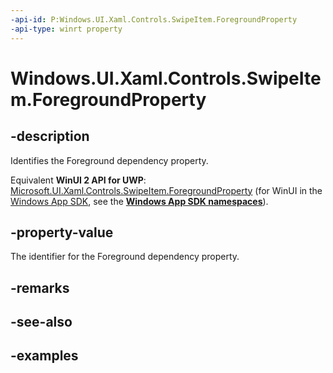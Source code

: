 ```yaml
---
-api-id: P:Windows.UI.Xaml.Controls.SwipeItem.ForegroundProperty
-api-type: winrt property
---
```


<!-- Property syntax.
public DependencyProperty ForegroundProperty { get; }
-->

# Windows.UI.Xaml.Controls.SwipeItem.ForegroundProperty

## -description

Identifies the Foreground dependency property.

Equivalent **WinUI 2 API for UWP**: [Microsoft.UI.Xaml.Controls.SwipeItem.ForegroundProperty](/windows/winui/api/microsoft.ui.xaml.controls.swipeitem.foregroundproperty) (for WinUI in the [Windows App SDK](/windows/apps/windows-app-sdk/), see the **[Windows App SDK namespaces](/windows/windows-app-sdk/api/winrt/)**).

## -property-value

The identifier for the Foreground dependency property.

## -remarks

## -see-also

## -examples

